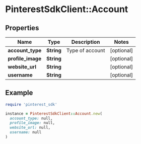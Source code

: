 # PinterestSdkClient::Account

## Properties

| Name | Type | Description | Notes |
| ---- | ---- | ----------- | ----- |
| **account_type** | **String** | Type of account | [optional] |
| **profile_image** | **String** |  | [optional] |
| **website_url** | **String** |  | [optional] |
| **username** | **String** |  | [optional] |

## Example

```ruby
require 'pinterest_sdk'

instance = PinterestSdkClient::Account.new(
  account_type: null,
  profile_image: null,
  website_url: null,
  username: null
)
```


